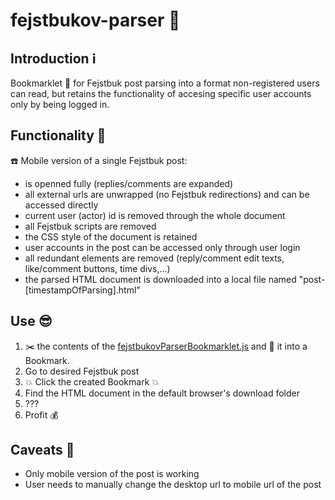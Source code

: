 # fejstbukov-parser :robot:
## Introduction :information_source:
Bookmarklet :bookmark: for Fejstbuk post parsing into a format non-registered users can read,
but retains the functionality of accesing specific user accounts only by being logged in. 

## Functionality :thinking:
:telephone: Mobile version of a single Fejstbuk post:
- is openned fully (replies/comments are expanded)
- all external urls are unwrapped (no Fejstbuk redirections) and can be accessed directly
- current user (actor) id is removed through the whole document
- all Fejstbuk scripts are removed
- the CSS style of the document is retained
- user accounts in the post can be accessed only through user login
- all redundant elements are removed (reply/comment edit texts, like/comment buttons, time divs,...)
- the parsed HTML document is downloaded into a local file named "post-[timestampOfParsing].html"

## Use :sunglasses:
1. :scissors: the contents of the [fejstbukovParserBookmarklet.js](../blob/main/fejstbukovParserBookmarklet.js) and :floppy_disk: it into a Bookmark.
2. Go to desired Fejstbuk post
3. :boom: Click the created Bookmark :boom:
4. Find the HTML document in the default browser's download folder
5. ???
6. Profit :moneybag:

## Caveats :grimacing:
- Only mobile version of the post is working
- User needs to manually change the desktop url to mobile url of the post
